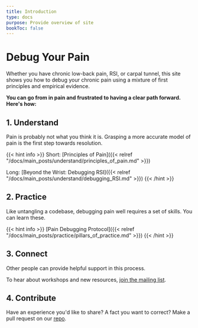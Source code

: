 ```yaml
---
title: Introduction
type: docs
purpose: Provide overview of site
bookToc: false
---
```


# Debug Your Pain

Whether you have chronic low-back pain, RSI, or carpal tunnel, this site shows you how to debug your chronic pain using a mixture of first principles and empirical evidence. 

**You can go from in pain and frustrated to having a clear path forward. Here's how:**

## 1. Understand

Pain is probably not what you think it is. Grasping a more accurate model of pain is the first step towards resolution.

{{< hint info >}}
Short: [Principles of Pain]({{< relref "/docs/main_posts/understand/principles_of_pain.md" >}})

Long: [Beyond the Wrist: Debugging RSI]({{< relref "/docs/main_posts/understand/debugging_RSI.md" >}})
{{< /hint >}}

## 2. Practice

Like untangling a codebase, debugging pain well requires a set of skills. You can learn these.

{{< hint info >}}
[Pain Debugging Protocol]({{< relref "/docs/main_posts/practice/pillars_of_practice.md" >}})
{{< /hint >}}


## 3. Connect 

Other people can provide helpful support in this process.

To hear about workshops and new resources, [join the mailing list](https://landing.processing-pain.com/sign_up).

## 4. Contribute

Have an experience you'd like to share? A fact you want to correct? Make a pull request on our [repo]().

